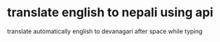 # translate english to nepali using api
translate automatically english to devanagari after space while typing 
